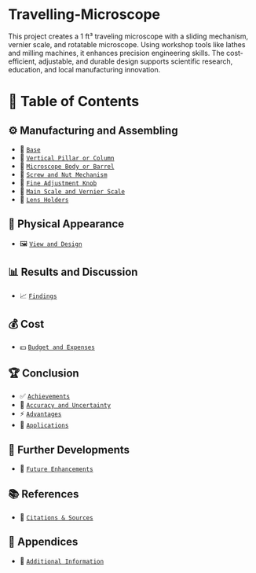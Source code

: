 # Travelling-Microscope 
This project creates a 1 ft³ traveling microscope with a sliding mechanism, vernier scale, and rotatable microscope. Using workshop tools like lathes and milling machines, it enhances precision engineering skills. The cost-efficient, adjustable, and durable design supports scientific research, education, and local manufacturing innovation.

# 📌 Table of Contents  

## ⚙️ Manufacturing and Assembling  
- 🔹 [`Base`](#base)  
- 🔹 [`Vertical Pillar or Column`](#vertical-pillar-or-column)  
- 🔹 [`Microscope Body or Barrel`](#microscope-body-or-barrel)  
- 🔹 [`Screw and Nut Mechanism`](#screw-and-nut-mechanism)  
- 🔹 [`Fine Adjustment Knob`](#fine-adjustment-knob)  
- 🔹 [`Main Scale and Vernier Scale`](#main-scale-and-vernier-scale)  
- 🔹 [`Lens Holders`](#lens-holders)  

## 🎨 Physical Appearance  
- 🖼️ [`View and Design`](#physical-appearance)  

## 📊 Results and Discussion  
- 📈 [`Findings`](#results-and-discussion)  

## 💰 Cost  
- 💵 [`Budget and Expenses`](#cost)  

## 🏆 Conclusion  
- ✅ [`Achievements`](#achievements)  
- 📏 [`Accuracy and Uncertainty`](#accuracy-and-uncertainty)  
- ⚡ [`Advantages`](#advantages)  
- 🎯 [`Applications`](#applications)  

## 🚀 Further Developments  
- 🔧 [`Future Enhancements`](#further-developments)  

## 📚 References  
- 📖 [`Citations & Sources`](#references)  

## 📎 Appendices  
- 📂 [`Additional Information`](#appendices)  

